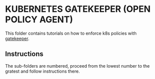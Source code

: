# KUBERNETES GATEKEEPER (OPEN POLICY AGENT)

This folder contains tutorials on how to enforce k8s policies with <a href="https://github.com/open-policy-agent/gatekeeper">gatekeeper</a>.

## Instructions
The sub-folders are numbered, proceed from the lowest number to the gratest and follow instructions there.